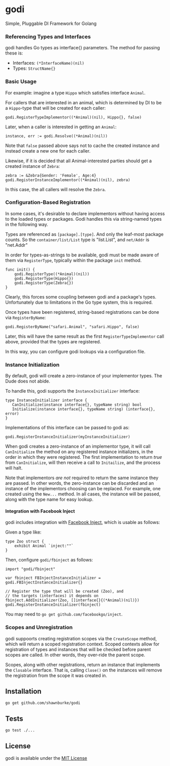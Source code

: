 # godi
Simple, Pluggable DI Framework for Golang

### Referencing Types and Interfaces

godi handles Go types as interface{} parameters.  The method for passing these is:

* Interfaces: `(*InterfaceName)(nil)`
* Types: `StructName{}`

### Basic Usage

For example: imagine a type `Hippo` which satisfies interface `Animal`.

For callers that are interested in an animal, which is determined by DI
to be a `Hippo`-type that will be created for each caller:

    godi.RegisterTypeImplementor((*Animal)(nil), Hippo{}, false)

Later, when a caller is interested in getting an `Animal`:

    instance, err := godi.Resolve((*Animal)(nil))

Note that `false` passed above says not to cache the created instance and instead create a new one for each caller.

Likewise, if it is decided that all Animal-interested parties should get a created instance of `Zebra`:

    zebra := &Zebra{Gender: 'Female', Age:4}
    godi.RegisterInstanceImplementor((*Animal)(nil), zebra)

In this case, the all callers will resolve the `Zebra`.

### Configuration-Based Registration

In some cases, it's desirable to declare implementors without having access to the loaded types or packages.  Godi handles this via string-named types in the following way.

Types are referenced as `[package].[type]`.  And only the leaf-most package counts.  So the `container/list/List` type is "list.List", and `net/Addr` is "net.Addr"

In order for types-as-strings to be available, godi must be made aware of them via `RegisterType`, typically within the package `init` method.

    func init() {
    	godi.RegisterType((*Animal)(nil))
    	godi.RegisterType(Hippo{})
    	godi.RegisterType(Zebra{})
    }

Clearly, this forces some coupling between godi and a package's types.  Unfortunately due to limitations in the Go type system, this is required.

Once types have been registered, string-based registrations can be done via `RegisterByName`:

    godi.RegisterByName("safari.Animal", "safari.Hippo", false)

Later, this will have the same result as the first `RegisterTypeImplementor` call above, provided that the types are registered.

In this way, you can configure godi lookups via a configuration file.

### Instance Initialization

By default, godi will create a zero-instance of your implementor types.  The Dude does not abide.

To handle this, godi supports the `InstanceInitializer` interface:

    type InstanceInitializer interface {
	   CanInitialize(instance interface{}, typeName string) bool
	   Initialize(instance interface{}, typeName string) (interface{}, error)
    }

Implementations of this interface can be passed to godi as:

    godi.RegisterInstanceInitializer(myInstanceInitializer)

When godi creates a zero-instance of an implementor type, it will call `CanInitialize` the method on any registered instance initializers, in the order in which they were registered.  The first implementation to return *true* from `CanInitialize`, will then receive a call to `Initailize`, and the process will halt.

Note that implementors _are not_ required to return the same instance they are passed.  In other words, the zero-instance can be discarded and an instance of the implementors choosing can be replaced.  For example, one created using the `New...` method.  In all cases, the instance will be passed, along with the type name for easy lookup.

#### Integration with Facebook Inject

godi includes integration with [Facebook Inject](https://github.com/facebookgo/inject), which is usable as follows:

Given a type like:

    type Zoo struct {
    	exhibit Animal `inject:""`
    }

Then, configure `godi/fbinject` as follows:

    import "godi/fbinject"

    var fbinject FBInjectInstanceInitializer = godi.FBInjectInstanceInitializer{}

    // Register the type that will be created (Zoo), and
    // the targets (interfaces) it depends on
    fbinject.AddInitializer(Zoo, []interface{}{(*Animal)(nil)})
    godi.RegisterInstanceInitializer(fbinject)

You may need to `go get github.com/facebookgo/inject`.

### Scopes and Unregistration

godi suppoorts creating registration scopes via the `CreateScope` method, which will return a scoped registration context.  Scoped contexts allow for registration of types and instances that will be checked before parent scopes are called.  In other words, they over-ride the parent scope.

Scopes, along with other registrations, return an instance that implements the `Closable` interface.  That is, calling `Close()` on the instances will remove the registration from the scope it was created in.

## Installation

    go get github.com/shawnburke/godi

## Tests

    go test ./...

## License

godi is available under the [MIT License](http://opensource.org/licenses/MIT)

## 
